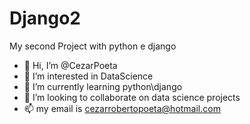 # Django2
 My second Project with python e django

- 👋 Hi, I’m @CezarPoeta
- 👀 I’m interested in DataScience
- 🌱 I’m currently learning python\django
- 💞️ I’m looking to collaborate on data science projects
- 📫 my email is cezarrobertopoeta@hotmail.com 
